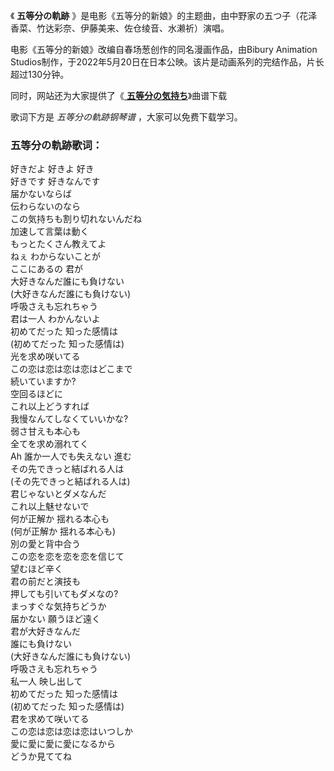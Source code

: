 

《 **五等分の軌跡** 》是电影《五等分的新娘》的主题曲，由中野家の五つ子（花泽香菜、竹达彩奈、伊藤美来、佐仓绫音、水濑祈）演唱。

电影《五等分的新娘》改编自春场葱创作的同名漫画作品，由Bibury Animation
Studios制作，于2022年5月20日在日本公映。该片是动画系列的完结作品，片长超过130分钟。

同时，网站还为大家提供了《[ **五等分の気持ち**](Music-10092-五等分の気持ち-五等分的新娘OP.html "五等分の気持ち")》曲谱下载

歌词下方是 _五等分の軌跡钢琴谱_ ，大家可以免费下载学习。

### 五等分の軌跡歌词：

好きだよ 好きよ 好き  
好きです 好きなんです  
届かないならば  
伝わらないのなら  
この気持ちも割り切れないんだね  
加速して言葉は動く  
もっとたくさん教えてよ  
ねぇ わからないことが  
ここにあるの 君が  
大好きなんだ誰にも負けない  
(大好きなんだ誰にも負けない)  
呼吸さえも忘れちゃう  
君は一人 わかんないよ  
初めてだった 知った感情は  
(初めてだった 知った感情は)  
光を求め咲いてる  
この恋は恋は恋は恋はどこまで  
続いていますか?  
空回るほどに  
これ以上どうすれば  
我慢なんてしなくていいかな?  
弱さ甘えも本心も  
全てを求め溺れてく  
Ah 誰か一人でも失えない 進む  
その先できっと結ばれる人は  
(その先できっと結ばれる人は)  
君じゃないとダメなんだ  
これ以上魅せないで  
何が正解か 揺れる本心も  
(何が正解か 揺れる本心も)  
別の愛と背中合う  
この恋を恋を恋を恋を信じて  
望むほど辛く  
君の前だと演技も  
押しても引いてもダメなの?  
まっすぐな気持ちどうか  
届かない 願うほど遠く  
君が大好きなんだ  
誰にも負けない  
(大好きなんだ誰にも負けない)  
呼吸さえも忘れちゃう  
私一人 映し出して  
初めてだった 知った感情は  
(初めてだった 知った感情は)  
君を求めて咲いてる  
この恋は恋は恋は恋はいつしか  
愛に愛に愛に愛になるから  
どうか見ててね

